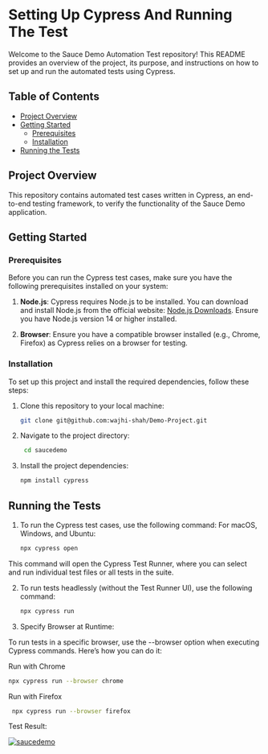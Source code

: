# Setting Up Cypress And Running The Test


Welcome to the Sauce Demo Automation Test repository! This README provides an overview of the project, its purpose, and instructions on how to set up and run the automated tests using Cypress.

## Table of Contents

- [Project Overview](#project-overview)
- [Getting Started](#getting-started)
  - [Prerequisites](#prerequisites)
  - [Installation](#installation)
- [Running the Tests](#running-the-tests)

## Project Overview

This repository contains automated test cases written in Cypress, an end-to-end testing framework, to verify the functionality of the Sauce Demo application. 

## Getting Started

### Prerequisites

Before you can run the Cypress test cases, make sure you have the following prerequisites installed on your system:

1. **Node.js**: Cypress requires Node.js to be installed. You can download and install Node.js from the official website: [Node.js Downloads](https://nodejs.org/). Ensure you have Node.js version 14 or higher installed.

2. **Browser**: Ensure you have a compatible browser installed (e.g., Chrome, Firefox) as Cypress relies on a browser for testing.

### Installation

To set up this project and install the required dependencies, follow these steps:

1. Clone this repository to your local machine:
   ```bash
   git clone git@github.com:wajhi-shah/Demo-Project.git
   ```

2. Navigate to the project directory:
   ```bash
    cd saucedemo
   ```
3. Install the project dependencies:
   ```bash
   npm install cypress
   ```

## Running the Tests
1. To run the Cypress test cases, use the following command:
   For macOS, Windows, and Ubuntu:

   ```bash
   npx cypress open
   ```
  This command will open the Cypress Test Runner, where you can select and run individual test files or all tests in the suite.


2. To run tests headlessly (without the Test Runner UI), use the following command:

   ```bash
   npx cypress run
   ```

4. Specify Browser at Runtime:

To run tests in a specific browser, use the --browser option when executing Cypress commands. Here’s how you can do it:

 Run with Chrome
  ```bash
  npx cypress run --browser chrome
  ```

 Run with Firefox
 ```bash
  npx cypress run --browser firefox
  ```

Test Result:

[![saucedemo](https://img.shields.io/endpoint?url=https://cloud.cypress.io/badge/detailed/2asdmr/main&style=flat&logo=cypress)](https://cloud.cypress.io/projects/2asdmr/runs)
